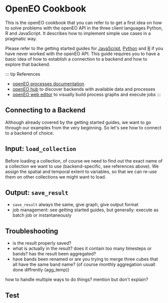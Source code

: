 # OpenEO Cookbook

This is the openEO cookbook that you can refer to to get a first idea on how to solve problems with the openEO API in the three client languages Python, R and JavaScript. It describes how to implement simple use cases in a pragmatic way.

Please refer to the getting started guides for [JavaScript](https://openeo.org/documentation/1.0/javascript), [Python](https://openeo.org/documentation/1.0/python/) and [R](https://openeo.org/documentation/1.0/r/) if you have never worked with the openEO API. This guide requires you to have a basic idea of how to establish a connection to a backend and how to explore that backend.

::: tip References
* [openEO processes documentation](https://openeo.org/documentation/1.0/processes.html)
* [openEO hub](https://openeo.org/documentation/1.0/processes.html) to discover backends with available data and processes
* [openEO web editor](https://editor.openeo.org) to visually build process graphs and execute jobs
:::

## Connecting to a Backend

Although already covered by the getting started guides, we want to go through our examples from the very beginning. So let's see how to connect to a backend of choice.

<CodeSwitcher>
<template v-slot:py>

```python
# import the openeo module
import openeo

# establish connection
con = openeo.connect("https://openeo.vito.be")

# authenticate
con.authenticate_basic("name", "pwd")
```

</template>
<template v-slot:r>

```r
# load module
library(openeo)

# establish connection
con <- connect(host = "https://openeo.vito.be")

# authenticate
login(login_type="basic",
      user="name",
      password="pwd")

# get a process graph builder, see ?processes
p <- processes()
```

**Note** how the `processes` function is assigned to a graph-building helper object `p`, to easily access all openEO functions.

</template>
<template v-slot:js>

```js
// load module
const { OpenEO, Formula } = require('@openeo/js-client');

// put all code in an async so we can catch errors
async function example() {

    // connect to backend
    con = await OpenEO.connect("https://openeo.vito.be");
    
    // autheticate
    await con.authenticateBasic("name", "pwd");

    // get process builder help
    var builder = await con.buildProcess();

    // add more code here later

    }

example().catch(error => console.error(error));
```

**Note** how the function `buildProcess()` is assigned to `builder`, in order to use it as a graph building helper object.

**Note** also that all additional code must be added below `// add more code here later`, so that it's all included in the `async`.

</template>
</CodeSwitcher>

## Input: `load_collection`

Before loading a collection, of course we need to find out the exact name of a collection we want to use (backend-specific, see references above). We assign the spatial and temporal extent to variables, so that we can re-use them on other collections we might want to load. 

<CodeSwitcher>
<template v-slot:py>

```python
# make dictionary, containing bounding box
brussel = {"west":4.2369, "south":50.7816, "east":4.5277, "north":50.9305}
# make list, containing the temporal interval
t = ["2020-06-01", "2020-09-01"]

# load first datacube
cube_s2 = con.load_collection(
    "SENTINEL2_L2A_SENTINELHUB",
    spatial_extent = brussel,
    temporal_extent = t,
    bands = ["B02", "B03", "B04", "B08"]
)
```

</template>
<template v-slot:r>

```r
# create variables for loading collection
brussel <- list(west=4.2369, south=50.7816, east=4.5277, north=50.9305)
t <- c("2020-06-01", "2020-09-01")

# load first datacube
cube_s2 <- p$load_collection(
  id = "SENTINEL2_L2A_SENTINELHUB",
  spatial_extent = iceland,
  temporal_extent = t,
  bands=c("B08")
)
```

</template>
<template v-slot:js>

```js
// make spatial and temporal extent
let brussel = {"west":4.2369, "south":50.7816, "east":4.5277, "north":50.9305};
let t = ["2020-06-01", "2020-09-01"];   

// load first cube
var cube_s2 = builder.load_collection(
    "SENTINEL2_L2A_SENTINELHUB",
    brussel,
    t,
    ["B02", "B03", "B04", "B08"]
);
```

</template>
</CodeSwitcher>

## Output: `save_result`

* `save_result` always the same, give graph, give output format
* job management: see getting started guides, but generally: execute as batch job or instantaneously

## Troubleshooting

- is the result properly saved?
- what is actually in the result? does it contain too many timesteps or bands? has the result been aggregated?
- have bands been renamed or are you trying to merge three cubes that all have the same band name? (of course monthly aggregation usuall done diffrently (agg_temp))


how to handle multiple ways to do things? mention but don't explain?

## Test

<CodeSwitcher>
<template v-slot:py>

```python
# Bye world in Python 3
print("Bye World")
```

</template>
<template v-slot:r>

```r
# Bye World in R
cat("Bye world\n")
```

</template>
<template v-slot:js>

```js
// Bye world in JavaScript
console.log("Bye World");
```

**Note:** JS is crazy!

</template>
</CodeSwitcher>